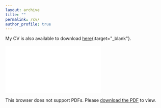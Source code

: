 ```yaml
---
layout: archive
title: ""
permalink: /cv/
author_profile: true
---
```


My CV is also available to download [here](../files/CV_XiaolongJin_final.pdf){:target="_blank"}.

<object data="../files/HaoMa_CV.pdf" type="application/pdf" width="700px" height="700px">
    <embed src="../files/HaoMa_CV.pdf">
        <p>This browser does not support PDFs. Please <a href="../files/CV_XiaolongJin_final.pdf">download the PDF</a> to view.</p>
    </embed>
</object>
